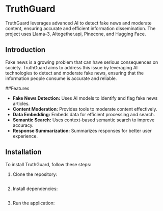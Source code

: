 # TruthGuard

TruthGuard leverages advanced AI to detect fake news and moderate content, ensuring accurate and efficient information dissemination. The project uses Llama-3, Altogether.api, Pinecone, and Hugging Face.

## Introduction

Fake news is a growing problem that can have serious consequences on society. TruthGuard aims to address this issue by leveraging AI technologies to detect and moderate fake news, ensuring that the information people consume is accurate and reliable.

##Features

- **Fake News Detection:** Uses AI models to identify and flag fake news articles.
- **Content Moderation:** Provides tools to moderate content effectively.
- **Data Embedding:** Embeds data for efficient processing and search.
- **Semantic Search:** Uses context-based semantic search to improve accuracy.
- **Response Summarization:** Summarizes responses for better user experience.

## Installation

To install TruthGuard, follow these steps:

1. Clone the repository:

```

```

2. Install dependencies:

```

```

3. Run the application:

```

```
